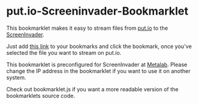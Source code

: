 # put.io-Screeninvader-Bookmarklet
This bookmarklet makes it easy to stream files from [put.io](https://put.io) to the [ScreenInvader](https://github.com/Metalab/ScreenInvader).

Just add [this link][bookmarklet] to your bookmarks and click the bookmark, once you've selected the file you want to stream on put.io.

This bookmarklet is preconfigured for ScreenInvader at [Metalab](https://metalab.at). Please change the IP address in the bookmarklet if you want to use it on another system.

Check out bookmarklet.js if you want a more readable version of the bookmarklets source code.

[bookmarklet]: javascript:(function(){if(!document.getElementById("bc-folder-link")){var%20title=encodeURIComponent(document.getElementById("breadcrumb-items").firstElementChild.firstElementChild.innerHTML);var%20pathname=document.getElementById("video-sidebar").firstElementChild.children[1].children[0].getAttribute("href");alert('http://10.20.30.40/cgi-bin/show?'+pathname+'&title='+title);}else{var%20title=encodeURIComponent(document.getElementById("bc-folder-link").innerHTML);if(document.getElementById("mp4-download")){var%20pathname=document.getElementById("mp4-download").firstElementChild.getAttribute("href");}else{var%20pathname=document.getElementsByClassName("movie-download")[1].firstElementChild.getAttribute("href");}window.open('http://10.20.30.40/cgi-bin/show?'+pathname+'&title='+title);}})();
